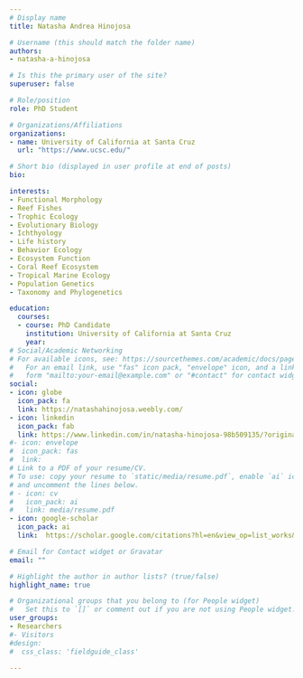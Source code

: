 ```yaml
---
# Display name
title: Natasha Andrea Hinojosa

# Username (this should match the folder name)
authors:
- natasha-a-hinojosa

# Is this the primary user of the site?
superuser: false

# Role/position
role: PhD Student

# Organizations/Affiliations
organizations:
- name: University of California at Santa Cruz
  url: "https://www.ucsc.edu/"

# Short bio (displayed in user profile at end of posts)
bio: 

interests:
- Functional Morphology
- Reef Fishes
- Trophic Ecology
- Evolutionary Biology
- Ichthyology
- Life history
- Behavior Ecology
- Ecosystem Function
- Coral Reef Ecosystem
- Tropical Marine Ecology
- Population Genetics
- Taxonomy and Phylogenetics

education:
  courses:
  - course: PhD Candidate
    institution: University of California at Santa Cruz
    year:
# Social/Academic Networking
# For available icons, see: https://sourcethemes.com/academic/docs/page-builder/#icons
#   For an email link, use "fas" icon pack, "envelope" icon, and a link in the
#   form "mailto:your-email@example.com" or "#contact" for contact widget.
social:
- icon: globe
  icon_pack: fa
  link: https://natashahinojosa.weebly.com/ 
- icon: linkedin
  icon_pack: fab
  link: https://www.linkedin.com/in/natasha-hinojosa-98b509135/?originalSubdomain=pa 
#- icon: envelope
#  icon_pack: fas
#  link: 
# Link to a PDF of your resume/CV.
# To use: copy your resume to `static/media/resume.pdf`, enable `ai` icons in `params.toml`,
# and uncomment the lines below.
# - icon: cv
#   icon_pack: ai
#   link: media/resume.pdf
- icon: google-scholar
  icon_pack: ai
  link:  https://scholar.google.com/citations?hl=en&view_op=list_works&gmla=AJsN-F7xi4TyymWfAJVVt4_-HcMhoO5EWuGpVGQZVD7Xoc94lFuH_oBFxyVA4wDBafUHCTwPn3uAHQ1PKplvGWefq5sXT4UDFQ&user=xFiXE94AAAAJ 

# Email for Contact widget or Gravatar
email: ""

# Highlight the author in author lists? (true/false)
highlight_name: true

# Organizational groups that you belong to (for People widget)
#   Set this to `[]` or comment out if you are not using People widget.
user_groups:
- Researchers
#- Visitors
#design:
#  css_class: 'fieldguide_class' 

---
```

